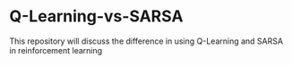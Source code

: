 # Q-Learning-vs-SARSA
This repository will discuss the difference in using Q-Learning and SARSA in reinforcement learning
